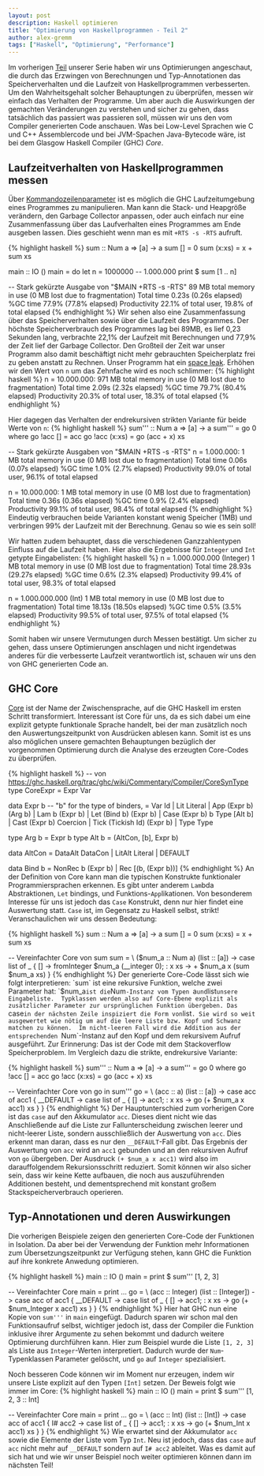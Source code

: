 ```yaml
---
layout: post
description: Haskell optimieren
title: "Optimierung von Haskellprogrammen - Teil 2"
author: alex-gremm
tags: ["Haskell", "Optimierung", "Performance"]
---
```


Im vorherigen [Teil](http://funktionale-programmierung.de/2015/06/18/haskell-opt.html) unserer Serie haben 
wir uns Optimierungen angeschaut, die durch das Erzwingen von Berechnungen und Typ-Annotationen
das Speicherverhalten und die Laufzeit von Haskellprogrammen verbesserten. Um den Wahrheitsgehalt solcher 
Behauptungen zu überprüfen, messen wir einfach das Verhalten der Programme. 
Um aber auch die Auswirkungen der gemachten Veränderungen zu verstehen und sicher zu gehen, dass 
tatsächlich das passiert was passieren soll, müssen wir uns den vom 
Compiler generierten Code anschauen. 
Was bei Low-Level Sprachen wie C und C++ Assemblercode und bei JVM-Spachen Java-Bytecode wäre, ist bei 
dem Glasgow Haskell Compiler (GHC) *Core*.

## Laufzeitverhalten von Haskellprogrammen messen ##

Über [Kommandozeilenparameter](https://downloads.haskell.org/~ghc/latest/docs/html/users_guide/runtime-control.html) ist es möglich die GHC Laufzeitumgebung eines Programmes zu manipulieren. 
Man kann die Stack- und Heapgröße verändern, den Garbage Collector anpassen, oder auch einfach nur 
eine Zusammenfassung über das Laufverhalten eines Programmes am Ende ausgeben lassen. Dies 
geschieht wenn man es mit `+RTS -s -RTS` aufruft.

{% highlight haskell %}
sum :: Num a => [a] -> a
sum [] = 0
sum (x:xs) = x + sum xs

main :: IO () 
main = do
  let n = 1000000 -- 1.000.000
  print $ sum [1 .. n]

-- Stark gekürzte Ausgabe von "$MAIN +RTS -s -RTS"
  89 MB total memory in use (0 MB lost due to fragmentation)
  Total   time    0.23s  (0.26s elapsed)
  %GC     time    77.9%  (77.8% elapsed)
  Productivity  22.1% of total user, 19.8% of total elapsed
{% endhighlight %}
Wir sehen also eine Zusammenfassung über das Speicherverhalten sowie über die Laufzeit des Programmes.
Der höchste Speicherverbrauch des Programmes lag bei 89MB, es lief 0,23 Sekunden lang, verbrachte 22,1% der 
Laufzeit mit Berechnungen und 77,9% der Zeit lief der Garbage Collector. Den Großteil der Zeit 
war unser Programm also damit beschäftigt nicht mehr gebrauchten Speicherplatz
frei zu geben anstatt zu Rechnen. Unser Programm hat ein [space leak](https://wiki.haskell.org/Memory_leak).
Erhöhen wir den Wert von `n` um das Zehnfache wird es noch schlimmer:
{% highlight haskell %}
n = 10.000.000:
  971 MB total memory in use (0 MB lost due to fragmentation)
  Total   time    2.09s  (2.32s elapsed)
  %GC     time    79.7%  (80.4% elapsed)
  Productivity  20.3% of total user, 18.3% of total elapsed
{% endhighlight %}

Hier dagegen das Verhalten der endrekursiven strikten Variante für beide Werte von `n`:
{% highlight haskell %}
sum''' :: Num a => [a] -> a
sum''' = go 0
  where
    go !acc [] = acc
    go !acc (x:xs) = go (acc + x) xs

-- Stark gekürzte Ausgaben von "$MAIN +RTS -s -RTS"
n = 1.000.000:
  1 MB total memory in use (0 MB lost due to fragmentation)
  Total   time    0.06s  (0.07s elapsed)
  %GC     time    1.0%   (2.7% elapsed)
  Productivity  99.0% of total user, 96.1% of total elapsed

n = 10.000.000:
  1 MB total memory in use (0 MB lost due to fragmentation)
  Total   time    0.36s  (0.36s elapsed)
  %GC     time    0.9%   (2.4% elapsed)
  Productivity  99.1% of total user, 98.4% of total elapsed
{% endhighlight %}
Eindeutig verbrauchen beide Varianten konstant wenig Speicher (1MB) und verbringen 
99% der Laufzeit mit der Berechnung. Genau so wie es sein soll!

Wir hatten zudem behauptet, dass die verschiedenen Ganzzahlentypen Einfluss auf die Laufzeit haben.
Hier also die Ergebnisse für `Integer` und `Int` getypte Eingabelisten:
{% highlight haskell %}
n = 1.000.000.000 (Integer)
  1 MB total memory in use (0 MB lost due to fragmentation)
  Total   time  28.93s  (29.27s elapsed)
  %GC     time  0.6%    (2.3% elapsed)
  Productivity  99.4% of total user, 98.3% of total elapsed

n = 1.000.000.000 (Int)
  1 MB total memory in use (0 MB lost due to fragmentation)
  Total   time  18.13s  (18.50s elapsed)
  %GC     time  0.5%    (3.5% elapsed)
  Productivity  99.5% of total user, 97.5% of total elapsed
{% endhighlight %}

Somit haben wir unsere Vermutungen durch Messen bestätigt. 
Um sicher zu gehen, dass unsere Optimierungen anschlagen und nicht irgendetwas anderes 
für die verbesserte Laufzeit verantwortlich ist, schauen wir uns den von GHC generierten Code an.

## GHC Core ##

[Core](https://ghc.haskell.org/trac/ghc/wiki/Commentary/Compiler/CoreSynType) ist der Name der 
Zwischensprache, auf die GHC Haskell im ersten Schritt transformiert. Interessant ist Core für uns, 
da es sich dabei um eine explizit getypte funktionale Sprache handelt, bei der man zusätzlich noch 
den Auswertungszeitpunkt von Ausdrücken ablesen kann. Somit ist es uns also möglichen unsere gemachten 
Behauptungen bezüglich der vorgenommen Optimierung durch die Analyse des erzeugten Core-Codes zu 
überprüfen. 
 
{% highlight haskell %}
-- von https://ghc.haskell.org/trac/ghc/wiki/Commentary/Compiler/CoreSynType 
type CoreExpr = Expr Var

data Expr b -- "b" for the type of binders, 
  = Var   Id
  | Lit   Literal
  | App   (Expr b) (Arg b)
  | Lam   b (Expr b)
  | Let   (Bind b) (Expr b)
  | Case  (Expr b) b Type [Alt b]
  | Cast  (Expr b) Coercion
  | Tick  (Tickish Id) (Expr b)
  | Type  Type

type Arg b = Expr b
type Alt b = (AltCon, [b], Expr b)

data AltCon = DataAlt DataCon | LitAlt  Literal | DEFAULT

data Bind b = NonRec b (Expr b) | Rec [(b, (Expr b))]
{% endhighlight %}
An der Definition von Core kann man die typischen Konstrukte funktionaler Programmiersprachen erkennen. 
Es gibt unter anderem `Lam`bda Abstraktionen, `Let` bindings, und Funktions-`App`likationen. Von besonderem
Interesse für uns ist jedoch das `Case` Konstrukt, denn nur hier findet eine Auswertung statt. `Case` ist, im Gegensatz zu Haskell selbst, strikt! Veranschaulichen wir uns dessen Bedeutung:

{% highlight haskell %}
sum :: Num a => [a] -> a
sum [] = 0
sum (x:xs) = x + sum xs

-- Vereinfachter Core von sum
sum =
  \ ($num_a :: Num a)
    (list :: [a]) ->
    case list of _ {
      [] -> fromInteger $num_a (__integer 0);
      : x xs -> + $num_a x (sum $num_a xs)
    }
{% endhighlight %}
Der generierte Core-Code lässt sich wie folgt interpretieren: `sum` ist eine rekursive Funktion,
 welche zwei Parameter hat: `$num_a` ist die `Num`-Instanz vom Typen `a` und `list` unsere Eingabeliste. 
Typklassen werden also auf Core-Ebene explizit als zusätzlicher Parameter zur ursprünglichen Funktion übergeben. Das 
`case` in der nächsten Zeile inspiziert die Form von `list`. Sie wird so weit ausgewertet wie nötig
um auf die leere Liste bzw. Kopf und Schwanz matchen zu können. 
Im nicht-leeren Fall wird die Addition aus der entsprechenden `Num`-Instanz auf den Kopf und dem 
rekursivem Aufruf ausgeführt. Zur Erinnerung: Das ist der Code mit dem Stackoverflow Speicherproblem. 
Im Vergleich dazu die strikte, endrekursive Variante:

{% highlight haskell %}
sum''' :: Num a => [a] -> a
sum''' = go 0
  where
    go !acc [] = acc
    go !acc (x:xs) = go (acc + x) xs

-- Vereinfachter Core von go in sum'''
go =
  \ (acc :: a) (list :: [a]) ->
    case acc of acc1 { __DEFAULT ->
      case list of _  {
        [] -> acc1;
        : x xs ->
          go (+ $num_a x acc1) xs
      }
    }
{% endhighlight %}
Der Hauptunterschied zum vorherigen Core ist das `case` auf den Akkumulator `acc`. Dieses dient nicht wie
 das Anschließende auf die Liste zur Fallunterscheidung zwischen leerer und nicht-leerer Liste, sondern 
ausschließlich der Auswertung von `acc`. Dies erkennt man daran, dass es nur den `__DEFAULT`-Fall 
gibt. Das Ergebnis der Auswertung von `acc` wird an `acc1` gebunden und an den rekursiven Aufruf von 
`go` übergeben. Der Ausdruck `(+ $num_a x acc1)` wird also im darauffolgendem Rekursionsschritt 
reduziert. Somit können wir also sicher sein, dass wir keine Kette aufbauen, die noch aus auszuführenden 
Additionen besteht, und dementsprechend mit konstant großem Stackspeicherverbrauch operieren.

## Typ-Annotationen und deren Auswirkungen ##
Die vorherigen Beispiele zeigen den generierten Core-Code der Funktionen in Isolation. 
Da aber bei der Verwendung der Funktion mehr Informationen zum Übersetzungszeitpunkt zur Verfügung stehen,
kann GHC die Funktion auf ihre konkrete Anwedung optimieren.

{% highlight haskell %}
main :: IO ()
main = print $ sum''' [1, 2, 3]

-- Vereinfachter Core
main = print
  ...
  go =
    \ (acc :: Integer)
      (list :: [Integer]) ->
      case acc of acc1 { __DEFAULT ->
        case list of _ {
          [] -> acc1;
          : x xs ->
            go (+ $num_Integer x acc1) xs
        }
  }
{% endhighlight %}
Hier hat GHC nun eine Kopie von `sum'''` in `main` eingefügt. Dadurch sparen wir schon mal den Funktionsaufruf
selbst, wichtiger jedoch ist, dass der Compiler die Funktion inklusive ihrer Argumente zu sehen bekommt 
und dadurch weitere Optimierung durchführen kann. Hier zum Beispiel wurde die Liste `[1, 2, 3]` als Liste 
aus `Integer`-Werten interpretiert. Dadurch wurde der `Num`-Typenklassen Parameter gelöscht, und `go` auf
`Integer` spezialisiert.

Noch besseren Code können wir im Moment nur erzeugen, indem wir unsere Liste explizit auf den Typen 
`[Int]` setzen. Der Beweis folgt wie immer im Core:
{% highlight haskell %}
main :: IO ()
main = print $ sum''' [1, 2, 3 :: Int]

-- Vereinfachter Core
main = print
  ...
  go =
    \ (acc :: Int) (list :: [Int]) ->
      case acc of acc1 { I# acc2 ->
        case list of _ {
          [] -> acc1;
          : x xs ->
            go (+ $num_Int x acc1) xs
        }
  }
{% endhighlight %}
Wie erwartet sind der Akkumulator `acc` sowie die Elemente der Liste vom Typ `Int`. Neu ist jedoch,
dass das `case` auf `acc` nicht mehr auf `__DEFAULT` sondern auf `I# acc2` ableitet.
Was es damit auf sich hat und wie wir unser Beispiel noch weiter optimieren können dann im nächsten Teil!
